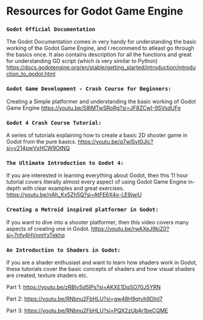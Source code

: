 
# Resources for Godot Game Engine


### `Godot Official Documentation`
The Godot Documentation comes in very handy for understanding the basic working of the Godot Game Engine, and I recommend to atleast go through the basics once. It also contains description for all the functions and great for understanding GD script (which is very similar to Python) https://docs.godotengine.org/en/stable/getting_started/introduction/introduction_to_godot.html

### `Godot Game Development - Crash Course for Beginners:` 
Creating a Simple platformer and understanding the basic working of Godot Game Engine
https://youtu.be/S8lMTwSRoRg?si=JF8ZCwI-9SVsdUFe

### `Godot 4 Crash Course Tutorial:`
A series of tutorials explaining how to create a basic 2D shooter game in Godot from the pure basics. https://youtu.be/q7wlSvt0JIc?si=v214pwVxHCW9OtNQ


### `The Ultimate Introduction to Godot 4: `
If you are interested in learning everything about Godot, then this 11 hour tutorial covers literally almost every aspect of using Godot Game Engine in-depth with clear examples and great exercises.
https://youtu.be/nAh_Kx5Zh5Q?si=AtFE6X4o-LE9jwiU

### `Creating a Metroid inspired platformer in Godot:`
If you want to dive into a shooter platformer, then this video covers many aspects of creating one in Godot.
https://youtu.be/rwAXeJ9kjZ0?si=7nfy4HVnmYxTekhq

### `An Introduction to Shaders in Godot:`
If you are a shader enthusiast and want to learn how shaders work in Godot, these tutorials cover the basic concepts of shaders and how visual shaders are created, texture shaders etc.

Part 1: https://youtu.be/zRBlvSd5lPs?si=AKXE1DqSO70J5YRN

Part 2: https://youtu.be/RNbnu2FbHLU?si=gw48H9qtvh9DInl7

Part 3: https://youtu.be/RNbnu2FbHLU?si=PQX2zUbAr1beCQME
